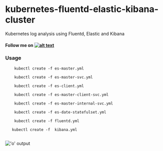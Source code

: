 # kubernetes-fluentd-elastic-kibana-cluster
Kubernetes log analysis using Fluentd, Elastic and Kibana


#### Follow me on [![alt text][1.1]][1]

### Usage

```
    kubectl create -f es-master.yml

```
```
    kubectl create -f es-master-svc.yml

```  
```
    kubectl create -f es-client.yml

```
```
    kubectl create -f es-master-client-svc.yml

```  

```  
    kubectl create -f es-master-internal-svc.yml

``` 

```
    kubectl create -f es-date-statefulset.yml

```
```
    kubectl create -f fluentd.yml

```

```
   kubectl create -f  kibana.yml 
   
```

!['o' output](http://i.imgur.com/CcptHnN.png)


[1.1]: http://i.imgur.com/tXSoThF.png (twitter icon with padding)
[1]: http://www.twitter.com/rahulkrishnanra

